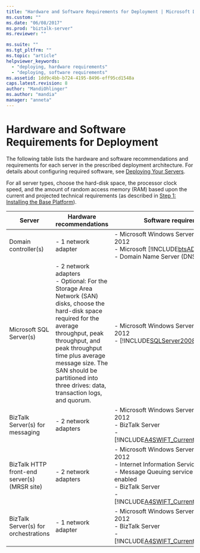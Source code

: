 ```yaml
---
title: "Hardware and Software Requirements for Deployment | Microsoft Docs"
ms.custom: ""
ms.date: "06/08/2017"
ms.prod: "biztalk-server"
ms.reviewer: ""

ms.suite: ""
ms.tgt_pltfrm: ""
ms.topic: "article"
helpviewer_keywords: 
  - "deploying, hardware requirements"
  - "deploying, software requirements"
ms.assetid: 1dd9c4bb-b724-4195-8496-eff95cd1548a
caps.latest.revision: 8
author: "MandiOhlinger"
ms.author: "mandia"
manager: "anneta"
---
```

# Hardware and Software Requirements for Deployment
The following table lists the hardware and software recommendations and requirements for each server in the prescribed deployment architecture. For details about configuring required software, see [Deploying Your Servers](../../adapters-and-accelerators/accelerator-swift/deploying-your-servers.md).  

 For all server types, choose the hard-disk space, the processor clock speed, and the amount of random access memory (RAM) based upon the current and projected technical requirements (as described in [Step 1: Installing the Base Platform](../../adapters-and-accelerators/accelerator-swift/step-1-installing-the-base-platform.md)).  


|                    Server                    |                                                                                                                                           Hardware recommendations                                                                                                                                            |                                                                                                                                                   Software requirements                                                                                                                                                    |
|----------------------------------------------|---------------------------------------------------------------------------------------------------------------------------------------------------------------------------------------------------------------------------------------------------------------------------------------------------------------|----------------------------------------------------------------------------------------------------------------------------------------------------------------------------------------------------------------------------------------------------------------------------------------------------------------------------|
|             Domain controller(s)             |                                                                                                                                             -   1 network adapter                                                                                                                                             |                                       -   Microsoft Windows Server 2012 R2 or 2012<br />-   Microsoft [!INCLUDE[btsAD](../../includes/btsad-md.md)] Server<br />-   Domain Name Server (DNS)                                       |
|           Microsoft SQL Server(s)            | -   2 network adapters<br />-   Optional: For the Storage Area Network (SAN) disks, choose the hard-disk space required for the average throughput, peak throughput, and peak throughput time plus average message size. The SAN should be partitioned into three drives: data, transaction logs, and quorum. |                                                                        -   Microsoft Windows Server 2012 R2 or 2012<br />-   [!INCLUDE[SQLServer2008or2005](../../includes/sqlserver2008or2005-md.md)]                                                                         |
|       BizTalk Server(s) for messaging        |                                                                                                                                            -   2 network adapters                                                                                                                                             |                                                  -   Microsoft Windows Server 2012 R2 or 2012<br />-   BizTalk Server<br />-   [!INCLUDE[A4SWIFT_CurrentVersion_abbrev](../../includes/a4swift-currentversion-abbrev-md.md)]                                                   |
| BizTalk HTTP front-end server(s) (MRSR site) |                                                                                                                                            -   2 network adapters                                                                                                                                             | -   Microsoft Windows Server 2012 R2 or 2012<br />-   Internet Information Services (IIS)<br />-   Message Queuing service with routing enabled<br />-   BizTalk Server<br />-   [!INCLUDE[A4SWIFT_CurrentVersion_abbrev](../../includes/a4swift-currentversion-abbrev-md.md)] |
|     BizTalk Server(s) for orchestrations     |                                                                                                                                             -   1 network adapter                                                                                                                                             |                                                  -   Microsoft Windows Server 2012 R2 or 2012<br />-   BizTalk Server<br />-   [!INCLUDE[A4SWIFT_CurrentVersion_abbrev](../../includes/a4swift-currentversion-abbrev-md.md)]                                                   |

